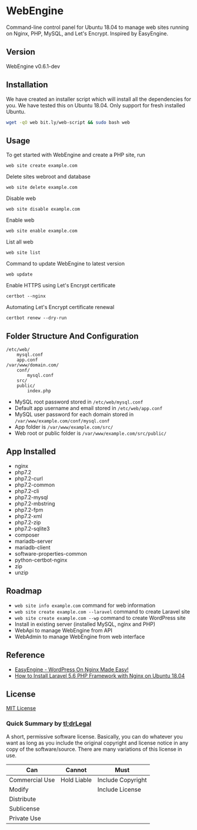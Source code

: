 # WebEngine
Command-line control panel for Ubuntu 18.04 to manage web sites running on Nginx, PHP, MySQL, and Let's Encrypt. Inspired by EasyEngine.


## Version

WebEngine v0.6.1-dev


## Installation

We have created an installer script which will install all the dependencies for you. We have tested this on Ubuntu 18.04. Only support for fresh installed Ubuntu.

```bash
wget -qO web bit.ly/web-script && sudo bash web
```


## Usage

To get started with WebEngine and create a PHP site, run

```
web site create example.com
```

Delete sites webroot and database

```
web site delete example.com
```

Disable web

```
web site disable example.com
```

Enable web

```
web site enable example.com
```

List all web

```
web site list
```

Command to update WebEngine to latest version

```
web update
```

Enable HTTPS using Let's Encrypt certificate

```
certbot --nginx
```

Automating Let's Encrypt certificate renewal

```
certbot renew --dry-run
```


## Folder Structure And Configuration

```
/etc/web/
    mysql.conf
    app.conf
/var/www/domain.com/
    conf/
        mysql.conf
    src/
    public/
        index.php
```

- MySQL root password stored in `/etc/web/mysql.conf`
- Default app username and email stored in `/etc/web/app.conf`
- MySQL user password for each domain stored in `/var/www/example.com/conf/mysql.conf`
- App folder is `/var/www/example.com/src/`
- Web root or public folder is `/var/www/example.com/src/public/`


## App Installed

- nginx
- php7.2 
- php7.2-curl 
- php7.2-common 
- php7.2-cli 
- php7.2-mysql 
- php7.2-mbstring 
- php7.2-fpm 
- php7.2-xml 
- php7.2-zip
- php7.2-sqlite3
- composer
- mariadb-server 
- mariadb-client
- software-properties-common
- python-certbot-nginx
- zip
- unzip


## Roadmap
- `web site info example.com` command for web information
- `web site create example.com --laravel` command to create Laravel site
- `web site create example.com --wp` command to create WordPress site
- Install in existing server (installed MySQL, nginx and PHP)
- WebApi to manage WebEngine from API
- WebAdmin to manage WebEngine from web interface

## Reference

- [EasyEngine - WordPress On Nginx Made Easy!](https://easyengine.io/)
- [How to Install Laravel 5.6 PHP Framework with Nginx on Ubuntu 18.04](https://www.howtoforge.com/tutorial/ubuntu-laravel-php-nginx/)


## License
[MIT License](http://opensource.org/licenses/MIT)

### Quick Summary by [tl;drLegal](https://tldrlegal.com/license/mit-license)
A short, permissive software license. Basically, you can do whatever you want as long as you include the original copyright and license notice in any copy of the software/source.  There are many variations of this license in use.

| Can | Cannot | Must |
| --- | ------ | ---- |
| Commercial Use | Hold Liable | Include Copyright |
| Modify |  | Include License |
| Distribute |  |
| Sublicense |  |
| Private Use |  |


